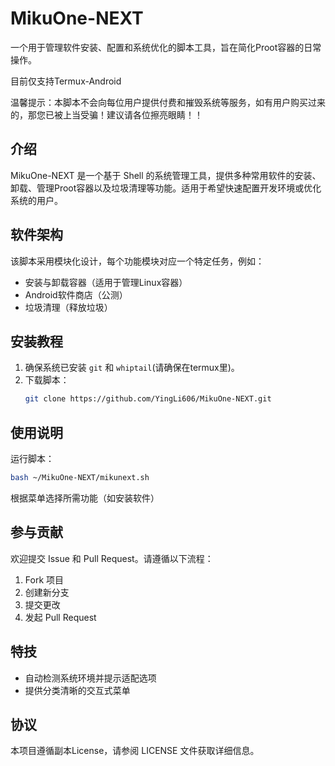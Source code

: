 # MikuOne-NEXT

一个用于管理软件安装、配置和系统优化的脚本工具，旨在简化Proot容器的日常操作。

目前仅支持Termux-Android

温馨提示：本脚本不会向每位用户提供付费和摧毁系统等服务，如有用户购买过来的，那您已被上当受骗！建议请各位擦亮眼睛！！

## 介绍

MikuOne-NEXT 是一个基于 Shell 的系统管理工具，提供多种常用软件的安装、卸载、管理Proot容器以及垃圾清理等功能。适用于希望快速配置开发环境或优化系统的用户。

## 软件架构

该脚本采用模块化设计，每个功能模块对应一个特定任务，例如：

- 安装与卸载容器（适用于管理Linux容器）
- Android软件商店（公测）
- 垃圾清理（释放垃圾）

## 安装教程

1. 确保系统已安装 `git` 和 `whiptail`(请确保在termux里)。
2. 下载脚本：
   ```bash
   git clone https://github.com/YingLi606/MikuOne-NEXT.git
   ```

## 使用说明

运行脚本：
```bash
bash ~/MikuOne-NEXT/mikunext.sh
```

根据菜单选择所需功能（如安装软件）

## 参与贡献

欢迎提交 Issue 和 Pull Request。请遵循以下流程：

1. Fork 项目
2. 创建新分支
3. 提交更改
4. 发起 Pull Request

## 特技

- 自动检测系统环境并提示适配选项
- 提供分类清晰的交互式菜单

## 协议

本项目遵循副本License，请参阅 LICENSE 文件获取详细信息。